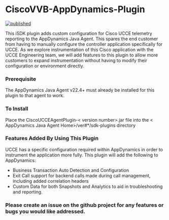 # CiscoVVB-AppDynamics-Plugin

[![published](https://static.production.devnetcloud.com/codeexchange/assets/images/devnet-published.svg)](https://developer.cisco.com/codeexchange/github/repo/jbsouthe/CiscoUCCE-AppDynamics-Plugin)

This iSDK plugin adds custom configuration for Cisco UCCE telemetry reporting to the AppDynamics Java Agent. This spares the end customer from having to manually configure the controller application specifically for UCCE. As we explore instrumentation of this Cisco application with the UCCE Engineering team, we will add features to this plugin to allow more customers to expand instrumentation without having to modify their configuration or environment directly.

### Prerequisite

The AppDynamics Java Agent v22.4+ must already be installed for this plugin to that agent to work.

### To Install 

Place the CiscoUCCEAgentPlugin-< version number>.jar file into the < AppDynamics Java Agent Home>/ver#*/sdk-plugins directory

### Features Added By Using This Plugin

UCCE has a specific configuration required within AppDynamics in order to instrument the application more fully. This plugin will add the following to AppDynamics:

- Business Transaction Auto Detection and Configuration
- Exit Call support for backend calls made during call management, including added correlation headers
- Custom Data for both Snapshots and Analytics to aid in troubleshooting and reporting.

### Please create an issue on the github project for any features or bugs you would like addressed.